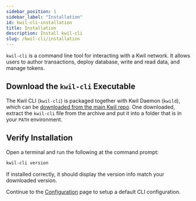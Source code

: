 ```yaml
---
sidebar_position: 1
sidebar_label: "Installation"
id: kwil-cli-installation
title: Installation
description: Install kwil-cli
slug: /kwil-cli/installation
---
```


`kwil-cli` is a command line tool for interacting with a Kwil network. It allows users to author transactions, deploy database, write and read data, and manage tokens.

## Download the `kwil-cli` Executable

The Kwil CLI (`kwil-cli`) is packaged together with Kwil Daemon (`kwild`), which can be [downloaded from the main Kwil repo](https://github.com/kwilteam/kwil-db/releases). One downloaded, extract the `kwil-cli` file from the archive and put it
into a folder that is in your `PATH` environment.

## Verify Installation

Open a terminal and run the following at the command prompt:

```bash
kwil-cli version
```

If installed correctly, it should display the version info match your downloaded version.

Continue to the [Configuration](/docs/cli/configuration.md) page to setup a default CLI configuration.
